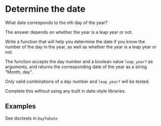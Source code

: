 # Determine the date

What date corresponds to the nth day of the year?

The answer depends on whether the year is a leap year or not.

Write a function that will help you determine the date if you know the number
of the day in the year, as well as whether the year is a leap year or not.

The function accepts the day number and a boolean value `leap_year?` as
arguments, and returns the corresponding date of the year as a string "Month,
day".

Only valid combinations of a day number and `leap_year?` will be tested.

Complete this without using any built in date-style libraries.

## Examples

See doctests in `DayToDate`
